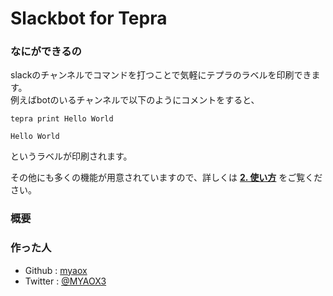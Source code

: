 # Slackbot for Tepra

### なにができるの
slackのチャンネルでコマンドを打つことで気軽にテプラのラベルを印刷できます。  
例えばbotのいるチャンネルで以下のようにコメントをすると、
```
tepra print Hello World
```

```
Hello World
```
というラベルが印刷されます。

その他にも多くの機能が用意されていますので、詳しくは [**2. 使い方**](Usage.md) をご覧ください。

### 概要


### 作った人

* Github  : [myaox](https://github.com/yutaro)
* Twitter : [@MYAOX3](https://twitter.com/MYAOX3)  
